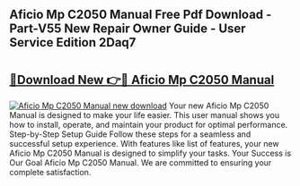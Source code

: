 ## Aficio Mp C2050 Manual Free Pdf Download - Part-V55 New Repair Owner Guide - User Service Edition 2Daq7

# <h2><a href="http://bc64341.oget.top/?id=Aficio+Mp+C2050+Manual">🔗Download New 👉🔴 Aficio Mp C2050 Manual</a></h2>

[![Aficio Mp C2050 Manual new download](https://i.imgur.com/5g1atiW.png)](http://bc64341.oget.top/?id=Aficio+Mp+C2050+Manual)
Your new Aficio Mp C2050 Manual is designed to make your life easier. This user manual shows you how to install, operate, and maintain your product for optimal performance. Step-by-Step Setup Guide Follow these steps for a seamless and successful setup experience. With features like list of features, your new Aficio Mp C2050 Manual is designed to simplify your tasks. Your Success is Our Goal Aficio Mp C2050 Manual. We are committed to ensuring your complete satisfaction.
